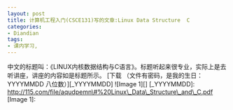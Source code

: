 ```yaml
---
layout: post
title: 计算机工程入门(CSCE131)写的文章:Linux Data Structure  C
categories:
- Diandian
tags:
- 课内学习, 
---
```

中文的标题叫：《LINUX内核数据结构与C语言》。标题听起来很专业，实际上是去听讲座，讲座的内容如是标题所示。 \[​下载 （文件有密码，是我的生日：YYYYMMDD 八位数）\]\[\_YYYYMMDD\] !\[Image 1\]\[\] \[\_YYYYMMDD\]: http://115.com/file/aqudpemn\#%20Linux\_Data\_Structure\_and\_C.pdf \[Image 1\]: